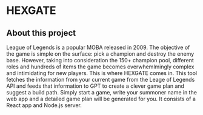 # HEXGATE

## About this project
League of Legends is a popular MOBA released in 2009.
The objective of the game is simple on the surface: pick a champion and destroy the enemy base.
However, taking into consideration the 150+ champion pool, different roles and hundreds of items the game becomes overwhemlmingly complex and intimidating for new players.
This is where HEXGATE comes in.
This tool fetches the information from your current game from the Leage of Legends API and feeds that information to GPT to create a clever game plan and suggest a build path.
Simply start a game, write your summoner name in the web app and a detailed game plan will be generated for you.
It consists of a React app and Node.js server.

